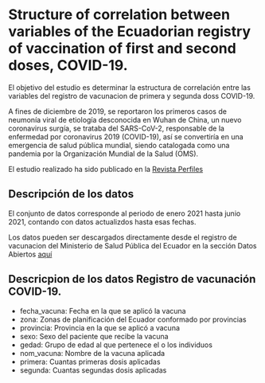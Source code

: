 # Structure of correlation between variables of the Ecuadorian registry of vaccination of first and second doses, COVID-19.

El objetivo del estudio es determinar la estructura de correlación entre las variables del registro de vacunacion de primera y segunda doss COVID-19.

A fines de diciembre de 2019, se reportaron los primeros casos de neumonía viral de etiología desconocida en Wuhan de China, un nuevo coronavirus surgía, se trataba del SARS-CoV-2, responsable de la enfermedad por coronavirus 2019 (COVID-19), así se convertiría en una emergencia de salud pública mundial, siendo
catalogada como una pandemia por la Organización Mundial de la Salud (OMS).

El estudio realizado ha sido publicado en la [Revista Perfiles](https://doi.org/10.47187/perf.v1i29.209)

## Descripción de los datos
El conjunto de datos corresponde al periodo de enero 2021 hasta junio 2021, contando con datos actualizdos hasta esas fechas.

Los datos pueden ser descargados directamente desde el registro de vacunacion del Ministerio de Salud Pública del Ecuador en la sección Datos Abiertos [aquí](https://almacenamiento.msp.gob.ec/index.php/s/1U8rDQu0cfKgW9G)

## Descricpion de los datos Registro de vacunación COVID-19.

* fecha_vacuna: Fecha en la que se aplicó la vacuna
* zona: Zonas de planificación del Ecuador conformado por provincias
* provincia: Provincia en la que se aplicó a vacuna
* sexo: Sexo del paciente que recibe la vacuna
* gedad: Grupo de edad al que pertenece el o los individuos
* nom_vacuna: Nombre de la vacuna aplicada
* primera: Cuantas primeras dosis aplicadas
* segunda: Cuantas segundas dosis aplicadas
